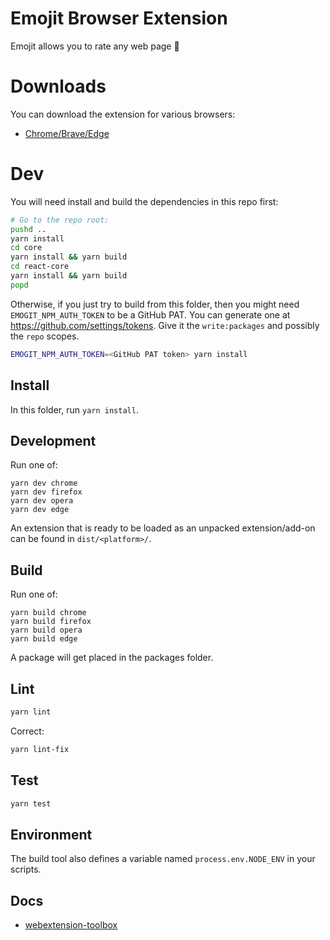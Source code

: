 # Emojit Browser Extension
Emojit allows you to rate any web page 🤯

# Downloads
You can download the extension for various browsers:
* [Chrome/Brave/Edge](https://chrome.google.com/webstore/detail/fdaopifdchifnfaiammaknlaniecbdmo)

# Dev
You will need install and build the dependencies in this repo first:
```bash
# Go to the repo root:
pushd ..
yarn install
cd core
yarn install && yarn build
cd react-core
yarn install && yarn build
popd
```

Otherwise, if you just try to build from this folder, then you might need `EMOGIT_NPM_AUTH_TOKEN` to be a GitHub PAT.
You can generate one at https://github.com/settings/tokens.
Give it the `write:packages` and possibly the `repo` scopes.
```bash
EMOGIT_NPM_AUTH_TOKEN=<GitHub PAT token> yarn install
```

## Install
In this folder, run `yarn install`.

## Development
Run one of:

    yarn dev chrome
    yarn dev firefox
    yarn dev opera
    yarn dev edge

An extension that is ready to be loaded as an unpacked extension/add-on can be found in `dist/<platform>/`.

## Build
Run one of:

    yarn build chrome
    yarn build firefox
    yarn build opera
    yarn build edge

A package will get placed in the packages folder.

## Lint
```bash
yarn lint
```

Correct:
```bash
yarn lint-fix
```

## Test
```bash
yarn test
```

## Environment
The build tool also defines a variable named `process.env.NODE_ENV` in your scripts. 

## Docs
* [webextension-toolbox](https://github.com/HaNdTriX/webextension-toolbox)
